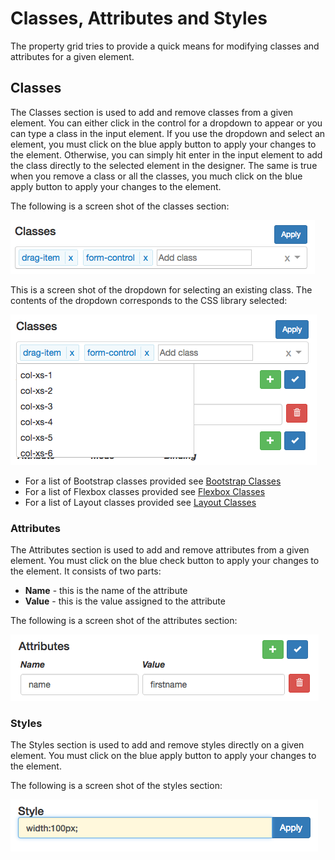 # Classes, Attributes and Styles

The property grid tries to provide a quick means for modifying classes and attributes for a given element.

## Classes

The Classes section is used to add and remove classes from a given element. You can either click in the control for a dropdown to appear or you can type a class in the input element. If you use the dropdown and select an element, you must click on the blue apply button to apply your changes to the element. Otherwise, you can simply hit enter in the input element to add the class directly to the selected element in the designer. The same is true when you remove a class or all the classes, you much click on the blue apply button to apply your changes to the element.

The following is a screen shot of the classes section:

![Designer Property Grid Classes](../../../assets/images/designer-property-grid-classes.png)

This is a screen shot of the dropdown for selecting an existing class. The contents of the dropdown corresponds to the CSS library selected:

![Designer Property Grid Classes](../../../assets/images/designer-property-grid-classes-dropdown.png)

* For a list of Bootstrap classes provided see [ Bootstrap Classes ](../../../reference/css/bootstrap-classes.md)
* For a list of Flexbox classes provided see [ Flexbox Classes ](../../../reference/css/flexbox-classes.md)
* For a list of Layout classes provided see [ Layout Classes ](../../../reference/css/layout-classes.md)

### Attributes

The Attributes section is used to add and remove attributes from a given element. You must click on the blue check button to apply your changes to the element. It consists of two parts:

* **Name** - this is the name of the attribute
* **Value** - this is the value assigned to the attribute

The following is a screen shot of the attributes section:

![Designer Property Grid Attributes](../../../assets/images/designer-property-grid-attributes.png)

### Styles

The Styles section is used to add and remove styles directly on a given element. You must click on the blue apply button to apply your changes to the element.

The following is a screen shot of the styles section:

![Designer Property Grid Styles](../../../assets/images/designer-property-grid-styles.png)
